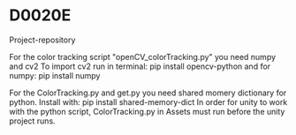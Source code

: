 # D0020E
 Project-repository

 For the color tracking script "openCV_colorTracking.py" you need numpy and cv2
 To import cv2 run in terminal:
 pip install opencv-python
 and for numpy:
 pip install numpy


For the ColorTracking.py and get.py you need shared momery dictionary for python.
Install with: pip install shared-memory-dict
In order for unity to work with the python script, ColorTracking.py in Assets must run before the unity project runs.
